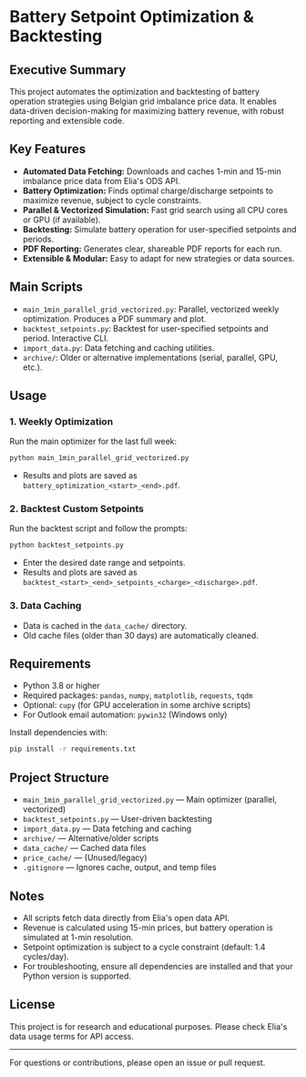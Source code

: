 # Battery Setpoint Optimization & Backtesting

## Executive Summary
This project automates the optimization and backtesting of battery operation strategies using Belgian grid imbalance price data. It enables data-driven decision-making for maximizing battery revenue, with robust reporting and extensible code.

## Key Features
- **Automated Data Fetching:** Downloads and caches 1-min and 15-min imbalance price data from Elia's ODS API.
- **Battery Optimization:** Finds optimal charge/discharge setpoints to maximize revenue, subject to cycle constraints.
- **Parallel & Vectorized Simulation:** Fast grid search using all CPU cores or GPU (if available).
- **Backtesting:** Simulate battery operation for user-specified setpoints and periods.
- **PDF Reporting:** Generates clear, shareable PDF reports for each run.
- **Extensible & Modular:** Easy to adapt for new strategies or data sources.

## Main Scripts
- `main_1min_parallel_grid_vectorized.py`: Parallel, vectorized weekly optimization. Produces a PDF summary and plot.
- `backtest_setpoints.py`: Backtest for user-specified setpoints and period. Interactive CLI.
- `import_data.py`: Data fetching and caching utilities.
- `archive/`: Older or alternative implementations (serial, parallel, GPU, etc.).

## Usage

### 1. Weekly Optimization
Run the main optimizer for the last full week:
```sh
python main_1min_parallel_grid_vectorized.py
```
- Results and plots are saved as `battery_optimization_<start>_<end>.pdf`.

### 2. Backtest Custom Setpoints
Run the backtest script and follow the prompts:
```sh
python backtest_setpoints.py
```
- Enter the desired date range and setpoints.
- Results and plots are saved as `backtest_<start>_<end>_setpoints_<charge>_<discharge>.pdf`.

### 3. Data Caching
- Data is cached in the `data_cache/` directory.
- Old cache files (older than 30 days) are automatically cleaned.

## Requirements
- Python 3.8 or higher
- Required packages: `pandas`, `numpy`, `matplotlib`, `requests`, `tqdm`
- Optional: `cupy` (for GPU acceleration in some archive scripts)
- For Outlook email automation: `pywin32` (Windows only)

Install dependencies with:
```sh
pip install -r requirements.txt
```

## Project Structure
- `main_1min_parallel_grid_vectorized.py` — Main optimizer (parallel, vectorized)
- `backtest_setpoints.py` — User-driven backtesting
- `import_data.py` — Data fetching and caching
- `archive/` — Alternative/older scripts
- `data_cache/` — Cached data files
- `price_cache/` — (Unused/legacy)
- `.gitignore` — Ignores cache, output, and temp files

## Notes
- All scripts fetch data directly from Elia's open data API.
- Revenue is calculated using 15-min prices, but battery operation is simulated at 1-min resolution.
- Setpoint optimization is subject to a cycle constraint (default: 1.4 cycles/day).
- For troubleshooting, ensure all dependencies are installed and that your Python version is supported.

## License
This project is for research and educational purposes. Please check Elia's data usage terms for API access.

---
For questions or contributions, please open an issue or pull request.